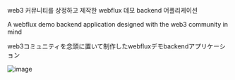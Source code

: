 web3 커뮤니티를 상정하고 제작한 webflux 데모 backend 어플리케이션

A webflux demo backend application designed with the web3 community in mind

web3コミュニティを念頭に置いて制作したwebfluxデモbackendアプリケーション

![image](https://github.com/jang-sw/Spring-webflux-r2dbc-demo/assets/113086375/c26345d8-8f51-4e7e-a479-63cd35212a9a)


